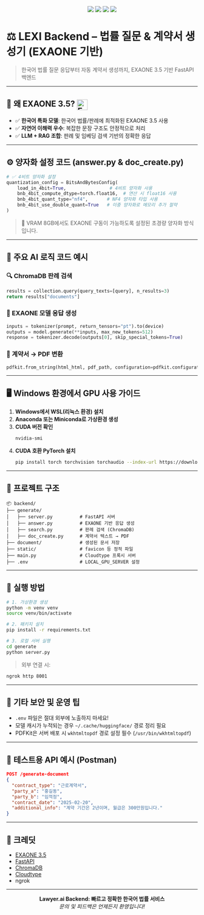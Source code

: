 <p align="center">
  <img src="https://img.shields.io/badge/Python-3.10-blue?logo=python" />
  <img src="https://img.shields.io/badge/FastAPI-💨-brightgreen?logo=fastapi" />
  <img src="https://img.shields.io/badge/EXAONE-3.5-informational?logo=deeplearning" />
  <img src="https://img.shields.io/badge/ChromaDB-Search-orange" />
</p>

# ⚖️ LEXI Backend – 법률 질문 & 계약서 생성기 (EXAONE 기반)

> 한국어 법률 질문 응답부터 자동 계약서 생성까지, EXAONE 3.5 기반 FastAPI 백엔드

---

## 🌟 왜 EXAONE 3.5? <img src="https://www.lgresearch.ai/img/solution/exaone_logo.png" alt="EXAONE Logo" width="28" style="vertical-align: middle;"/>

- ✅ **한국어 특화 모델**: 한국어 법률/판례에 최적화된 EXAONE 3.5 사용
- ✅ **자연어 이해력 우수**: 복잡한 문장 구조도 안정적으로 처리
- ✅ **LLM + RAG 조합**: 판례 및 임베딩 검색 기반의 정확한 응답

---

## ⚙️ 양자화 설정 코드 (answer.py & doc_create.py)

```python
# ✅ 4비트 양자화 설정
quantization_config = BitsAndBytesConfig(
    load_in_4bit=True,                # 4비트 양자화 사용
    bnb_4bit_compute_dtype=torch.float16,  # 연산 시 float16 사용
    bnb_4bit_quant_type="nf4",       # NF4 양자화 타입 사용
    bnb_4bit_use_double_quant=True   # 이중 양자화로 메모리 추가 절약
)
```

> 🚀 VRAM 8GB에서도 EXAONE 구동이 가능하도록 설정된 초경량 양자화 방식입니다.

---

## 🧠 주요 AI 로직 코드 예시

### 🔍 ChromaDB 판례 검색
```python
results = collection.query(query_texts=[query], n_results=3)
return results["documents"]
```

### 🤖 EXAONE 모델 응답 생성
```python
inputs = tokenizer(prompt, return_tensors="pt").to(device)
outputs = model.generate(**inputs, max_new_tokens=512)
response = tokenizer.decode(outputs[0], skip_special_tokens=True)
```

### 📄 계약서 → PDF 변환
```python
pdfkit.from_string(html_html, pdf_path, configuration=pdfkit.configuration(wkhtmltopdf="/usr/bin/wkhtmltopdf"))
```

---

## 🖥️ Windows 환경에서 GPU 사용 가이드

1. **Windows에서 WSL(리눅스 환경) 설치**
2. **Anaconda 또는 Miniconda로 가상환경 생성**
3. **CUDA 버전 확인**
   ```bash
   nvidia-smi
   ```
4. **CUDA 호환 PyTorch 설치**
   ```bash
   pip install torch torchvision torchaudio --index-url https://download.pytorch.org/whl/cu126
   ```

---

## 📂 프로젝트 구조

```
📦 backend/
├── generate/
│   ├── server.py          # FastAPI 서버
│   ├── answer.py          # EXAONE 기반 응답 생성
│   ├── search.py          # 판례 검색 (ChromaDB)
│   ├── doc_create.py      # 계약서 텍스트 → PDF
├── document/              # 생성된 문서 저장
├── static/                # favicon 등 정적 파일
├── main.py                # Cloudtype 프록시 서버
├── .env                   # LOCAL_GPU_SERVER 설정
```

---

## 🚀 실행 방법

```bash
# 1. 가상환경 생성
python -m venv venv
source venv/bin/activate

# 2. 패키지 설치
pip install -r requirements.txt

# 3. 로컬 서버 실행
cd generate
python server.py
```

> 외부 연결 시:
```bash
ngrok http 8001
```

---

## 🔐 기타 보안 및 운영 팁

- `.env` 파일은 절대 외부에 노출하지 마세요!
- 모델 캐시가 누적되는 경우 `~/.cache/huggingface/` 경로 정리 필요
- PDFKit은 서버 배포 시 `wkhtmltopdf` 경로 설정 필수 (`/usr/bin/wkhtmltopdf`)

---

## 🧪 테스트용 API 예시 (Postman)

```json
POST /generate-document
{
  "contract_type": "근로계약서",
  "party_a": "홍길동",
  "party_b": "임꺽정",
  "contract_date": "2025-02-20",
  "additional_info": "계약 기간은 2년이며, 월급은 300만원입니다."
}
```

---

## 🙌 크레딧

- [EXAONE 3.5](https://huggingface.co/LGAI-EXAONE)
- [FastAPI](https://fastapi.tiangolo.com/)
- [ChromaDB](https://www.trychroma.com/)
- [Cloudtype](https://cloudtype.io/)
- ngrok

---

<p align="center">
  <b>Lawyer.ai Backend: 빠르고 정확한 한국어 법률 서비스</b><br/>
  <em>문의 및 피드백은 언제든지 환영입니다!</em>
</p>
